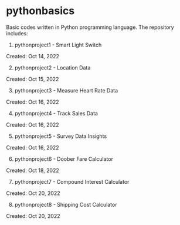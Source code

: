 # pythonbasics

Basic codes written in Python programming language. The repository includes:

1. pythonproject1 - Smart Light Switch

Created: Oct 14, 2022

2. pythonproject2 - Location Data

Created: Oct 15, 2022

3. pythonproject3 - Measure Heart Rate Data

Created: Oct 16, 2022

4. pythonproject4 - Track Sales Data

Created: Oct 16, 2022

5. pythonproject5 - Survey Data Insights

Created: Oct 16, 2022

6. pythonproject6 - Doober Fare Calculator

Created: Oct 18, 2022

7. pythonproject7 - Compound Interest Calculator

Created: Oct 20, 2022

8. pythonproject8 - Shipping Cost Calculator

Created: Oct 20, 2022
